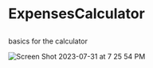 # ExpensesCalculator

##

basics for the calculator


![Screen Shot 2023-07-31 at 7 25 54 PM](https://github.com/White-OvO/ExpensesCalculator/assets/120700219/5da119d2-f07d-4e4a-8786-250317e33125)
